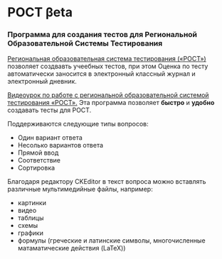 # POCT βeta
### Программа для создания тестов для Региональной Образовательной Системы Тестирования
[Региональная образовательная система тестирования («РОСТ»)](http://www.ir-tech.ru/?products=rost) позволяет создвавть учеебных тестов, 
при этом Оценка по тесту автоматически заносится в электронный классный журнал и электронный дневник.

[Видеоурок по работе с региональной образовательной системой тестирования «РОСТ».](https://drive.google.com/file/d/0B9Ne8mwSPZxYYUx0ZXdnR1RBZEE/view?usp=sharing)
Эта программа позволяет **быстро** и **удобно** создавать тесты для РОСТ.

Поддерживаются следующие типы вопросов:
* Один вариант ответа
* Несолько вариантов ответа
* Прямой ввод
* Соответствие
* Сортировка

Благодаря редактору CKEditor в текст вопроса можно вставлять различные мультимедийные файлы, например:
* картинки
* видео
* таблицы
* схемы
* графики
* формулы (греческие и латинские символы, многочисленные матаматические действия (LaTeX))
